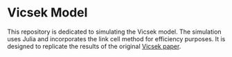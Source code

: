 # Vicsek Model

This repository is dedicated to simulating the Vicsek model. The simulation uses Julia and incorporates the link cell method for efficiency purposes. It is designed to replicate the results of the original [Vicsek paper](https://journals.aps.org/prl/abstract/10.1103/PhysRevLett.75.1226).